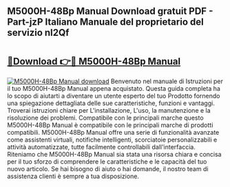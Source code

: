 ## M5000H-48Bp Manual Download gratuit PDF - Part-jzP Italiano Manuale del proprietario del servizio nI2Qf

# <h2><a href="http://dfcke0.blite.top/?on=M5000H-48Bp+Manual">🔗Download 👉🔴 M5000H-48Bp Manual</a></h2>

[![M5000H-48Bp Manual download](https://i.imgur.com/lujVjoI.png)](http://dfcke0.blite.top/?on=M5000H-48Bp+Manual)
Benvenuto nel manuale di Istruzioni per il tuo M5000H-48Bp Manual appena acquistato. Questa guida completa ha lo scopo di aiutarti a diventare un utente esperto del tuo Prodotto fornendo una spiegazione dettagliata delle sue caratteristiche, funzioni e vantaggi. Troverai istruzioni chiare per L'installazione, L'uso, la manutenzione e la risoluzione dei problemi. Compatibile con le principali marche questo M5000H-48Bp Manual è compatibile con le principali marche di prodotti compatibili. M5000H-48Bp Manual offre una serie di funzionalità avanzate come assistenti virtuali, notifiche intelligenti, scorciatoie personalizzabili e attività automatizzate, tutte facilmente controllabili dall'interfaccia. Riteniamo che M5000H-48Bp Manual sia stata una risorsa chiara e concisa per il tuo sforzo di comprendere le caratteristiche e le capacità del tuo nuovo articolo. Se hai bisogno di aiuto o hai domande, il nostro team di assistenza clienti è sempre a tua disposizione.
